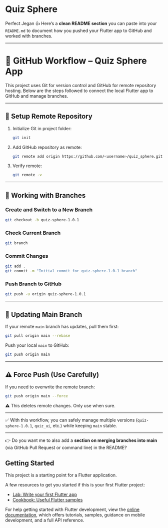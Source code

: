 # Quiz Sphere

Perfect Jegan 👍 Here’s a **clean README section** you can paste into your `README.md` to document how you pushed your Flutter app to GitHub and worked with branches.

---

# 📌 GitHub Workflow – Quiz Sphere App

This project uses Git for version control and GitHub for remote repository hosting. Below are the steps followed to connect the local Flutter app to GitHub and manage branches.

---

## 🚀 Setup Remote Repository

1. Initialize Git in project folder:

   ```bash
   git init
   ```

2. Add GitHub repository as remote:

   ```bash
   git remote add origin https://github.com/<username>/quiz_sphere.git
   ```

3. Verify remote:

   ```bash
   git remote -v
   ```

---

## 🌿 Working with Branches

### Create and Switch to a New Branch

```bash
git checkout -b quiz-sphere-1.0.1
```

### Check Current Branch

```bash
git branch
```

### Commit Changes

```bash
git add .
git commit -m "Initial commit for quiz-sphere-1.0.1 branch"
```

### Push Branch to GitHub

```bash
git push -u origin quiz-sphere-1.0.1
```

---

## 🔄 Updating Main Branch

If your remote `main` branch has updates, pull them first:

```bash
git pull origin main --rebase
```

Push your local `main` to GitHub:

```bash
git push origin main
```

---

## ⚠️ Force Push (Use Carefully)

If you need to overwrite the remote branch:

```bash
git push origin main --force
```

⚠️ This deletes remote changes. Only use when sure.

---

✅ With this workflow, you can safely manage multiple versions (`quiz-sphere-1.0.1`, `quiz_ui`, etc.) while keeping `main` stable.

---

👉 Do you want me to also add a **section on merging branches into main** (via GitHub Pull Request or command line) in the README?


## Getting Started

This project is a starting point for a Flutter application.

A few resources to get you started if this is your first Flutter project:

- [Lab: Write your first Flutter app](https://docs.flutter.dev/get-started/codelab)
- [Cookbook: Useful Flutter samples](https://docs.flutter.dev/cookbook)

For help getting started with Flutter development, view the
[online documentation](https://docs.flutter.dev/), which offers tutorials,
samples, guidance on mobile development, and a full API reference.
